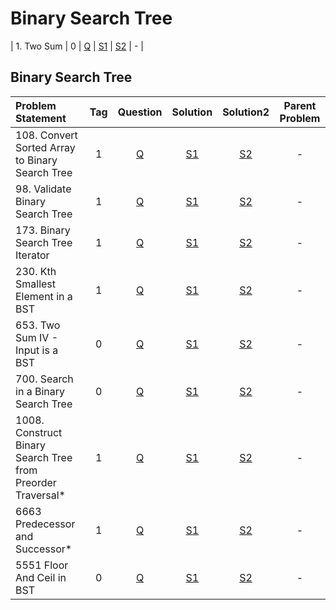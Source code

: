 # Binary Search Tree

| 1. Two Sum        |  0  | [Q]() | [S1]() | [S2]() |       -        |

## Binary Search Tree
| Problem Statement                                           | Tag |                                       Question                                       |                                                          Solution                                                          |                                                               Solution2                                                                | Parent Problem |
|:------------------------------------------------------------|:---:|:------------------------------------------------------------------------------------:|:--------------------------------------------------------------------------------------------------------------------------:|:--------------------------------------------------------------------------------------------------------------------------------------:|:--------------:|
| 108. Convert Sorted Array to Binary Search Tree             |  1  | [Q](https://leetcode.com/problems/convert-sorted-array-to-binary-search-tree/) | [S1]() | [S2]() |       -        |
| 98. Validate Binary Search Tree                             |  1  | [Q](https://leetcode.com/problems/validate-binary-search-tree/) | [S1]() | [S2]() |       -        |
| 173. Binary Search Tree Iterator                            |  1  | [Q](https://leetcode.com/problems/binary-search-tree-iterator/) | [S1]() | [S2]() |       -        |
| 230. Kth Smallest Element in a BST                          |  1  | [Q](https://leetcode.com/problems/kth-smallest-element-in-a-bst/) | [S1]() | [S2]() |       -        |
| 653. Two Sum IV - Input is a BST                            |  0  | [Q](https://leetcode.com/problems/two-sum-iv-input-is-a-bst/) | [S1]() | [S2]() |       -        |
| 700. Search in a Binary Search Tree                         |  0  | [Q](https://leetcode.com/problems/search-in-a-binary-search-tree/) | [S1]() | [S2]() |       -        |
| 1008. Construct Binary Search Tree from Preorder Traversal* |  1  | [Q](https://leetcode.com/problems/construct-binary-search-tree-from-preorder-traversal/) | [S1]() | [S2]() |       -        |
| 6663 Predecessor and Successor*                             |  1  | [Q](https://www.geeksforgeeks.org/problems/predecessor-and-successor/1) | [S1]() | [S2]() |       -        |
| 5551 Floor And Ceil in BST                                                  |  0  | [Q](https://www.naukri.com/code360/problems/floor-from-bst_920457) | [S1]() | [S2]() |       -        |
